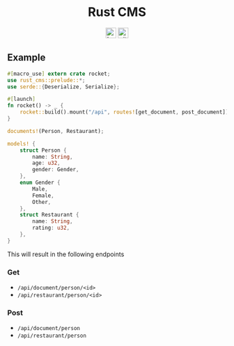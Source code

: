 <div align="center">

# Rust CMS

[<img alt="build status" src="https://img.shields.io/github/workflow/status/LiamGallagher737/rust_cms/Rust/master?style=for-the-badge" height="24">](https://github.com/LiamGallagher737/rust_cms/actions)
[<img alt="github" src="https://img.shields.io/badge/github-rust_cms-8da0cb?style=for-the-badge&labelColor=555555&logo=github" height="24">](https://github.com/LiamGallagher737/rust_cms)
<!-- [<img alt="crates.io" src="https://img.shields.io/crates/v/rust_cms.svg?style=for-the-badge&color=fc8d62&logo=rust" height="24">](https://crates.io/crates/rust_cms) -->
<!-- [<img alt="docs.rs" src="https://img.shields.io/badge/docs.rs-rust_cms-66c2a5?style=for-the-badge&labelColor=555555&logo=docs.rs" height="24">](https://docs.rs/rust_cms) -->

</div>

## Example

```rust
#[macro_use] extern crate rocket;
use rust_cms::prelude::*;
use serde::{Deserialize, Serialize};

#[launch]
fn rocket() -> _ {
    rocket::build().mount("/api", routes![get_document, post_document])
}

documents!(Person, Restaurant);

models! {
    struct Person {
        name: String,
        age: u32,
        gender: Gender,
    },
    enum Gender {
        Male,
        Female,
        Other,
    },
    struct Restaurant {
        name: String,
        rating: u32,
    },
}
```
This will result in the following endpoints

### Get
- `/api/document/person/<id>`
- `/api/restaurant/person/<id>`

### Post
- `/api/document/person`
- `/api/restaurant/person`
